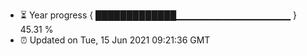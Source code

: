 - ⏳ Year progress { █████████████▁▁▁▁▁▁▁▁▁▁▁▁▁▁▁▁▁ } 45.31 %
- ⏰ Updated on Tue, 15 Jun 2021 09:21:36 GMT

